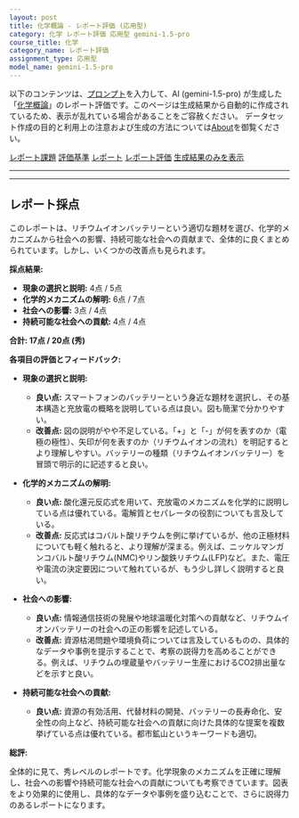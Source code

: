 ```yaml
---
layout: post
title: 化学概論 - レポート評価 (応用型)
category: 化学 レポート評価 応用型 gemini-1.5-pro
course_title: 化学
category_name: レポート評価
assignment_type: 応用型
model_name: gemini-1.5-pro
---
```


以下のコンテンツは、[プロンプト](https://github.com/takedatoshiyuki/synthetic_assignments/tree/main/generated/化学/gemini-1.5-pro/prompt_レポート評価-応用型.md)を入力して、AI (gemini-1.5-pro) が生成した「[化学概論](/contents/化学/)」のレポート評価です。このページは生成結果から自動的に作成されているため、表示が乱れている場合があることをご容赦ください。
データセット作成の目的と利用上の注意および生成の方法については[About](/About)を御覧ください。

[レポート課題](../レポート課題-応用型)
[評価基準](../評価基準-応用型)
[レポート](../レポート-応用型)
[レポート評価](../レポート評価-応用型)
[生成結果のみを表示](https://github.com/takedatoshiyuki/synthetic_assignments/tree/main/generated/化学/gemini-1.5-pro/レポート評価-応用型.md)
  

***
***
  
## レポート採点

このレポートは、リチウムイオンバッテリーという適切な題材を選び、化学的メカニズムから社会への影響、持続可能な社会への貢献まで、全体的に良くまとめられています。しかし、いくつかの改善点も見られます。

**採点結果:**

* **現象の選択と説明:** 4点 / 5点
* **化学的メカニズムの解明:** 6点 / 7点
* **社会への影響:** 3点 / 4点
* **持続可能な社会への貢献:** 4点 / 4点

**合計: 17点 / 20点 (秀)**

**各項目の評価とフィードバック:**

* **現象の選択と説明:**
    * **良い点:** スマートフォンのバッテリーという身近な題材を選択し、その基本構造と充放電の概略を説明している点は良い。図も簡潔で分かりやすい。
    * **改善点:** 図の説明がやや不足している。「+」と「-」が何を表すのか（電極の極性）、矢印が何を表すのか（リチウムイオンの流れ）を明記するとより理解しやすい。バッテリーの種類（リチウムイオンバッテリー）を冒頭で明示的に記述すると良い。

* **化学的メカニズムの解明:**
    * **良い点:** 酸化還元反応式を用いて、充放電のメカニズムを化学的に説明している点は優れている。電解質とセパレータの役割についても言及している。
    * **改善点:**  反応式はコバルト酸リチウムを例に挙げているが、他の正極材料についても軽く触れると、より理解が深まる。例えば、ニッケルマンガンコバルト酸リチウム(NMC)やリン酸鉄リチウム(LFP)など。また、電圧や電流の決定要因について触れているが、もう少し詳しく説明すると良い。

* **社会への影響:**
    * **良い点:**  情報通信技術の発展や地球温暖化対策への貢献など、リチウムイオンバッテリーの社会への正の影響を記述している。
    * **改善点:** 資源枯渇問題や環境負荷については言及しているものの、具体的なデータや事例を提示することで、考察の説得力を高めることができる。例えば、リチウムの埋蔵量やバッテリー生産におけるCO2排出量などを示すと良い。

* **持続可能な社会への貢献:**
    * **良い点:** 資源の有効活用、代替材料の開発、バッテリーの長寿命化、安全性の向上など、持続可能な社会への貢献に向けた具体的な提案を複数挙げている点は優れている。都市鉱山というキーワードも適切。


**総評:**

全体的に見て、秀レベルのレポートです。化学現象のメカニズムを正確に理解し、社会への影響や持続可能な社会への貢献についても考察できています。図表をより効果的に使用し、具体的なデータや事例を盛り込むことで、さらに説得力のあるレポートになります。
